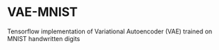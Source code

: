 # VAE-MNIST
Tensorflow implementation of Variational Autoencoder (VAE) trained on MNIST handwritten digits
